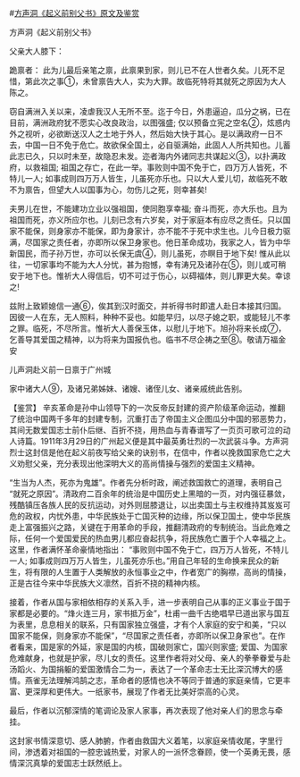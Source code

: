 #[方声洞《起义前别父书》原文及鉴赏](https://www.vrrw.net/wx/10347.html)

方声洞《起义前别父书》

父亲大人膝下：

跪禀者： 此为儿最后亲笔之禀，此禀果到家，则儿已不在人世者久矣。儿死不足惜，第此次之事①，未曾禀告大人，实为大罪。故临死特将其就死之原因为大人陈之。

窃自满洲入关以来，凌虐我汉人无所不至。迄于今日，外患逼迫，瓜分之祸，已在目前，满洲政府犹不愿实心改良政治，以图强盛; 仅以预备立宪之空名②，炫惑内外之视听，必欲断送汉人之土地于外人，然后始大快于其心。是以满政府一日不去，中国一日不免于危亡。故欲保全国土，必自驱满始，此固人人所共知也。儿蓄此志已久，只以时未至，故隐忍未发。迩者海内外诸同志共谋起义③，以扑满政府，以救祖国; 祖国之存亡，在此一举。事败则中国不免于亡，四万万人皆死，不特儿一人; 如事成则四万万人皆生，儿虽死亦乐也。只以大人爱儿切，故临死不敢不为禀告，但望大人以国事为心，勿伤儿之死，则幸甚矣!

夫男儿在世，不能建功立业以强祖国，使同胞享幸福; 奋斗而死，亦大乐也。且为祖国而死，亦义所应尔也。儿刻已念有六岁矣，对于家庭本有应尽之责任。只以国家不能保，则身家亦不能保，即为身家计，亦不能不于死中求生也。儿今日极力驱满，尽国家之责任者，亦即所以保卫身家也。他日革命成功，我家之人，皆为中华新国民，而子孙万世，亦可以长保无虞④，则儿虽死，亦瞑目于地下矣! 惟从此以往，一切家事均不能为大人分忧，甚为抱憾，幸有涛兄及诸孙在⑤，则儿或可稍安于地下也。惟祈大人得信后，切不可过于伤心，以碍福体，则儿罪更大矣。幸谅之!

兹附上致颖媳信一通⑥，俟其到汉时面交，并祈得书时即遣人赴日本接其归国。因彼一人在东，无人照料，种种不妥也。如能早归，以尽子媳之职，或能轻儿不孝之罪。临死，不尽所言。惟祈大人善保玉体，以慰儿于地下。旭孙将来长成⑦，乞善导其爱国之精神，以为将来为国报仇也。临书不尽企祷之至⑧。敬请万福金安

儿声洞赴义前一日禀于广州城

家中诸大人⑨，及诸兄弟姊妹、诸嫂、诸侄儿女、诸亲戚统此告别。



【鉴赏】 辛亥革命是孙中山领导下的一次反帝反封建的资产阶级革命运动，推翻了统治中国两千多年的封建专制，沉重打击了帝国主义企图瓜分中国的邪恶势力，其间无数爱国志士前仆后继、百折不挠，用热血与青春谱写了一页页可歌可泣的动人诗篇。1911年3月29日的广州起义便是其中最英勇壮烈的一次武装斗争。方声洞烈士这封信是他在起义前夜写给父亲的诀别书，在信中，作者以挽救国家危亡之大义劝慰父亲，充分表现出他深明大义的高尚情操与强烈的爱国主义精神。

“生当为人杰，死亦为鬼雄”。作者先分析时政，阐述救国救亡的道理，表明自己 “就死之原因”。清政府二百余年的统治是中国历史上黑暗的一页，对内强征暴敛，残酷镇压各族人民的反抗运动，对外则屈膝退让，以出卖国土与主权维持其岌岌可危的政权，内忧外患，中华民族处于亡国灭种的边缘，所以保卫国土，使中华民族走上富强振兴之路，关键在于用革命的手段，推翻清政府的专制统治。当此危难之际，任何一个爱国爱民的热血男儿都应奋起抗争，将民族危亡置于个人幸福之上。这里，作者满怀革命豪情地指出： “事败则中国不免于亡，四万万人皆死，不特儿一人; 如事成则四万万人皆生，儿虽死亦乐也。”用自己年轻的生命换来民众的新生，将有限的人生置于人类解放的永恒事业之中，作者宽广的胸襟，高尚的情操，正是古往今来中华民族大义凛然，百折不挠的精神内核。

接着，作者从国与家相依相存的关系入手，进一步表明自己从事的正义事业于国于家都是必要的。“烽火连三月，家书抵万金”，杜甫一曲千古绝唱早已道出家与国互为表里，息息相关的联系，只有国家独立强盛，才有个人家庭的安宁和美，“只以国家不能保，则身家亦不能保”，“尽国家之责任者，亦即所以保卫身家也”。在作者看来，国是家的外延，家是国的内核，国破则家亡，国兴则家盛; 爱国、为国家危难献身，也就是护家，尽儿女的责任。这里作者将对父母、亲人的拳拳眷爱与赴汤蹈火、为国捐躯的爱国激情合二为一，表达了一个革命志士无比深沉博大的感情。燕雀无法理解鸿鹄之志，革命者的感情也决不等同于普通的家庭亲情，它更丰富、更深厚和更伟大。一纸家书，展现了作者无比美好崇高的心灵。

最后，作者以沉郁深情的笔调论及家人家事，再次表现了他对亲人们的思念与牵挂。

这封家书情深意切、感人肺腑，作者由救国大义着笔，以家庭亲情收尾，字里行间，渗透着对祖国的一腔忠诚热爱，对家人的一派怀念眷顾，使一个英勇无畏，感情深沉真挚的爱国志士跃然纸上。

